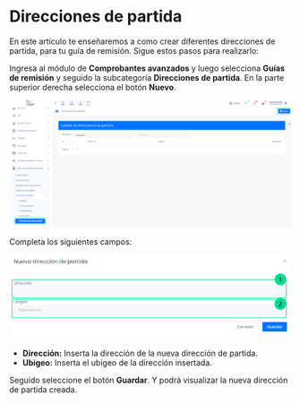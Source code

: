 # Direcciones de partida

En este artículo te enseñaremos a como crear diferentes direcciones de partida, para tu guía de remisión. Sigue estos pasos para realizarlo:

Ingresa al módulo de **Comprobantes avanzados** y luego selecciona **Guías de remisión** y seguido la subcategoría **Direcciones de partida**. En la parte superior derecha selecciona el botón **Nuevo**.

![Alt text](img/modulodireccin.jpg)

Completa los siguientes campos:

![Alt text](img/modulodireccin4.jpg)

- **Dirección:** Inserta la dirección de la nueva dirección de partida.
- **Ubigeo:** Inserta el ubigeo de la dirección insertada.

Seguido seleccione el botón **Guardar**. Y podrá visualizar la nueva dirección de partida creada.
